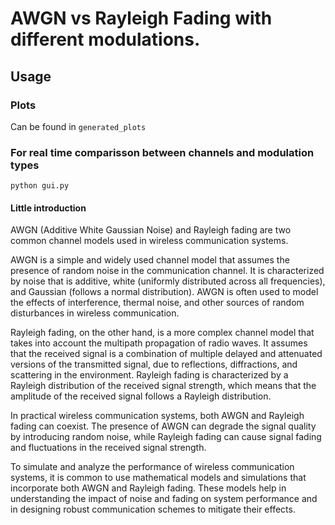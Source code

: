 # AWGN vs Rayleigh Fading with different modulations.

## Usage

### Plots
Can be found in `generated_plots`

### For real time comparisson between channels and modulation types
`python gui.py`

#### Little introduction

AWGN (Additive White Gaussian Noise) and Rayleigh fading are two common channel models used in wireless communication systems.

AWGN is a simple and widely used channel model that assumes the presence of random noise in the communication channel. It is characterized by noise that is additive, white (uniformly distributed across all frequencies), and Gaussian (follows a normal distribution). AWGN is often used to model the effects of interference, thermal noise, and other sources of random disturbances in wireless communication.

Rayleigh fading, on the other hand, is a more complex channel model that takes into account the multipath propagation of radio waves. It assumes that the received signal is a combination of multiple delayed and attenuated versions of the transmitted signal, due to reflections, diffractions, and scattering in the environment. Rayleigh fading is characterized by a Rayleigh distribution of the received signal strength, which means that the amplitude of the received signal follows a Rayleigh distribution.

In practical wireless communication systems, both AWGN and Rayleigh fading can coexist. The presence of AWGN can degrade the signal quality by introducing random noise, while Rayleigh fading can cause signal fading and fluctuations in the received signal strength.

To simulate and analyze the performance of wireless communication systems, it is common to use mathematical models and simulations that incorporate both AWGN and Rayleigh fading. These models help in understanding the impact of noise and fading on system performance and in designing robust communication schemes to mitigate their effects.